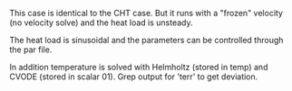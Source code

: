 This case is identical to the CHT case. But it runs with a "frozen"
velocity (no velocity solve) and the heat load is unsteady. 

The heat load is sinusoidal and the parameters can be controlled
through the par file.

In addition temperature is solved with Helmholtz (stored in temp)
and CVODE (stored in scalar 01). Grep output for 'terr' to get
deviation.  
